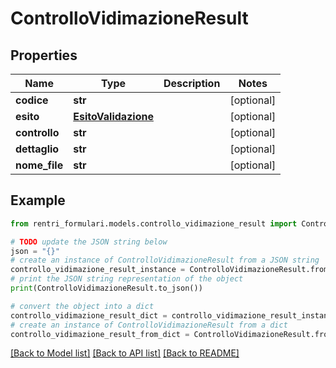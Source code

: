 # ControlloVidimazioneResult


## Properties

Name | Type | Description | Notes
------------ | ------------- | ------------- | -------------
**codice** | **str** |  | [optional] 
**esito** | [**EsitoValidazione**](EsitoValidazione.md) |  | [optional] 
**controllo** | **str** |  | [optional] 
**dettaglio** | **str** |  | [optional] 
**nome_file** | **str** |  | [optional] 

## Example

```python
from rentri_formulari.models.controllo_vidimazione_result import ControlloVidimazioneResult

# TODO update the JSON string below
json = "{}"
# create an instance of ControlloVidimazioneResult from a JSON string
controllo_vidimazione_result_instance = ControlloVidimazioneResult.from_json(json)
# print the JSON string representation of the object
print(ControlloVidimazioneResult.to_json())

# convert the object into a dict
controllo_vidimazione_result_dict = controllo_vidimazione_result_instance.to_dict()
# create an instance of ControlloVidimazioneResult from a dict
controllo_vidimazione_result_from_dict = ControlloVidimazioneResult.from_dict(controllo_vidimazione_result_dict)
```
[[Back to Model list]](../README.md#documentation-for-models) [[Back to API list]](../README.md#documentation-for-api-endpoints) [[Back to README]](../README.md)


